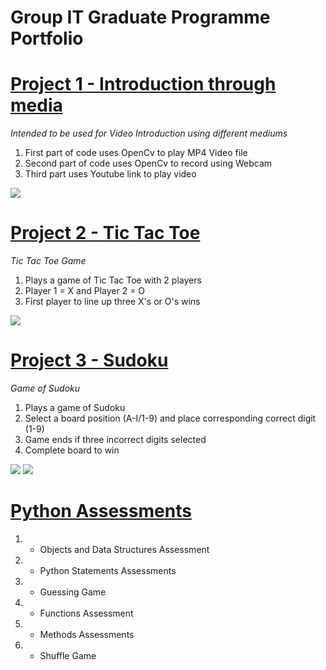 # Group IT Graduate Programme Portfolio
# [ Project 1 - Introduction through media](https://github.com/Pod0303/Project-1-Introduction-through-media) 
*Intended to be used for Video Introduction using different mediums* 
1. First part of code uses OpenCv to play MP4 Video file 
2. Second part of code uses OpenCv to record using Webcam
3. Third part uses Youtube link to play video 

![](https://github.com/Pod0303/Project-1-Introduction-through-media/blob/main/Images/4..jpg)

# [ Project 2 - Tic Tac Toe](https://github.com/Pod0303/Project-2-Tic-Tac-Toe)
*Tic Tac Toe Game*
1. Plays a game of Tic Tac Toe with 2 players 
2. Player 1 = X and Player 2 = O 
3. First player to line up three X's or O's wins


![](https://github.com/Pod0303/Project-2-Tic-Tac-Toe-/blob/main/imgages/TTT%207.jpg)

# [ Project 3 - Sudoku](https://github.com/Pod0303/Project-3-Sudoku)
*Game of Sudoku*
1. Plays a game of Sudoku 
2. Select a board position (A-I/1-9) and place corresponding correct digit (1-9)
3. Game ends if three incorrect digits selected
4. Complete board to win 

![](https://github.com/Pod0303/Project-3-Sudoku/blob/main/images/SU1.jpg)
![](https://github.com/Pod0303/Project-3-Sudoku/blob/main/images/SU3.jpg)




# [ Python Assessments](https://github.com/Pod0303/Learning---Python-Bootcamp-)
1. - Objects and Data Structures Assessment
2. - Python Statements Assessments
3. - Guessing Game
4. - Functions Assessment
5. - Methods Assessments
6. - Shuffle Game
